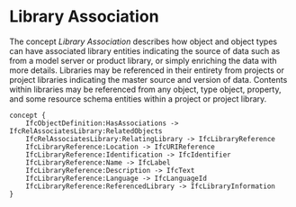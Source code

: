 Library Association
===================

The concept _Library Association_ describes how object and object types can have associated library entities indicating the source of data such as from a model server or product library, or simply enriching the data with more details. Libraries may be referenced in their entirety from projects or project libraries indicating the master source and version of data. Contents within libraries may be referenced from any object, type object, property, and some resource schema entities within a project or project library.

```
concept {
    IfcObjectDefinition:HasAssociations -> IfcRelAssociatesLibrary:RelatedObjects
    IfcRelAssociatesLibrary:RelatingLibrary -> IfcLibraryReference
    IfcLibraryReference:Location -> IfcURIReference
    IfcLibraryReference:Identification -> IfcIdentifier
    IfcLibraryReference:Name -> IfcLabel
    IfcLibraryReference:Description -> IfcText
    IfcLibraryReference:Language -> IfcLanguageId
    IfcLibraryReference:ReferencedLibrary -> IfcLibraryInformation
}
```
